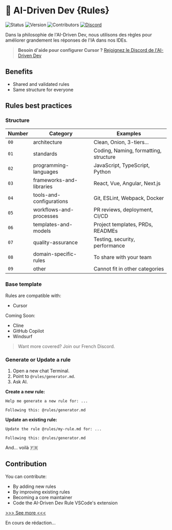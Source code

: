 # 📐 AI-Driven Dev {Rules}

![Status](https://img.shields.io/badge/status-active-brightgreen)
![Version](https://img.shields.io/badge/version-0.0.2-blue)
![Contributors](https://img.shields.io/badge/contributors-welcome-orange)
[![Discord](https://img.shields.io/discord/1173363373115723796?color=7289da&label=discord&logo=discord&logoColor=white)](https://discord.gg/invite/ai-driven-dev)

Dans la philosophie de l'AI-Driven Dev, nous utilisons des règles pour améliorer grandement les réponses de l'IA dans nos IDEs.

>
> **Besoin d'aide pour configurer Cursor ?** [Rejoignez le Discord de l'AI-Driven Dev](https://discord.gg/invite/ai-driven-dev)
>

## Benefits

- Shared and validated rules
- Same structure for everyone

## Rules best practices

### Structure

| Number     | Category                 | Examples                         |
| --------- | ------------------------ | -------------------------------- |
| `00` | architecture | Clean, Onion, 3-tiers... |
| `01` | standards | Coding, Naming, formatting, structure    |
| `02` | programming-languages | JavaScript, TypeScript, Python   |
| `03` | frameworks-and-libraries | React, Vue, Angular, Next.js     |
| `04` | tools-and-configurations | Git, ESLint, Webpack, Docker     |
| `05` | workflows-and-processes | PR reviews, deployment, CI/CD    |
| `06` | templates-and-models | Project templates, PRDs, READMEs |
| `07` | quality-assurance | Testing, security, performance   |
| `08` | domain-specific-rules | To share with your team  |
| `09` | other | Cannot fit in other categories                |

### Base template

Rules are compatible with:

- Cursor

Coming Soon:

- Cline
- GitHub Copilot
- Windsurf

> Want more covered? Join our French Discord.

### Generate or Update a rule

1. Open a new chat Terminal.
2. Point to `@rules/generator.md`.
3. Ask AI.

**Create a new rule:**

```text
Help me generate a new rule for: ...

Following this: @rules/generator.md
```

**Update an existing rule:**

```text
Update the rule @rules/my-rule.md for: ...

Following this: @rules/generator.md
```

And... voilà 🇫🇷

## Contribution

You can contribute:

- By adding new rules
- By improving existing rules
- Becoming a core maintainer
- Code the AI-Driven Dev Rule VSCode's extension

[>>> See more <<<](./CONTRIBUTING.md)

En cours de rédaction...
